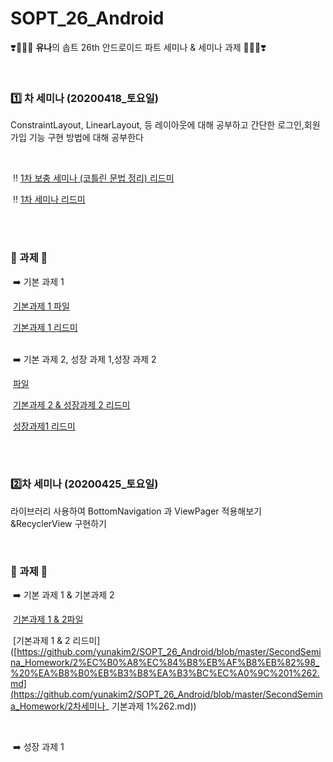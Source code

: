 # SOPT_26_Android

❣️👩🏻‍🦰 **유나**의 솝트 26th 안드로이드 파트 세미나 & 세미나 과제 👨🏻‍🦰❣️

<br>

### 1️⃣ 차 세미나 (20200418_토요일) 

ConstraintLayout, LinearLayout, 등 레이아웃에 대해 공부하고 간단한 로그인,회원가입 기능 구현 방법에 대해 공부한다

<br>

​	‼️ [1차 보충 세미나 (코틀린 문법 정리) 리드미](https://github.com/yunakim2/SOPT_26_Android/blob/master/HelloSopt/1%EC%B0%A8%20%EB%B3%B4%EC%B6%A9%20%EC%84%B8%EB%AF%B8%EB%82%98%20-%20%EC%BD%94%ED%8B%80%EB%A6%B0.md)

​	‼️ [1차 세미나 리드미](https://github.com/yunakim2/SOPT_26_Android/blob/master/FirstSemina/1%EC%B0%A8%20%EC%84%B8%EB%AF%B8%EB%82%98.md)


<br>
<br>

### 📝 과제 📝

​	➡️ 기본 과제 1 

​	[기본과제 1 파일](https://github.com/yunakim2/SOPT_26_Android/tree/master/FirstSemina_%20Homework/1_semina_assignment)

​	[기본과제 1 리드미](https://github.com/yunakim2/SOPT_26_Android/blob/master/FirstSemina_%20Homework/1%EC%B0%A8%20%EC%84%B8%EB%AF%B8%EB%82%98%20_%20%EA%B8%B0%EB%B3%B8%EA%B3%BC%EC%A0%9C%201.md)

<br>
​	➡️ 기본 과제 2, 성장 과제 1,성장 과제 2

​	[파일](https://github.com/yunakim2/SOPT_26_Android/tree/master/FirstSemina_%20Homework/sopt_semina_assignment)

​	[기본과제 2 & 성장과제 2 리드미](https://github.com/yunakim2/SOPT_26_Android/blob/master/FirstSemina_%20Homework/1%EC%B0%A8%20%EC%84%B8%EB%AF%B8%EB%82%98%20_%20%EA%B8%B0%EB%B3%B8%EA%B3%BC%EC%A0%9C2%26%EC%84%B1%EC%9E%A5%EA%B3%BC%EC%A0%9C2.md)

​	[성장과제1 리드미](https://github.com/yunakim2/SOPT_26_Android/blob/master/FirstSemina_%20Homework/1%EC%B0%A8%EC%84%B8%EB%AF%B8%EB%82%98_%EC%84%B1%EC%9E%A5%EA%B3%BC%EC%A0%9C1.md)


<br>
<br>

###  2️⃣차 세미나 (20200425_토요일) 

라이브러리 사용하여 BottomNavigation 과 ViewPager 적용해보기 &RecyclerView 구현하기

<br>


### 📝 과제 📝

​	➡️ 기본 과제 1 & 기본과제 2

​	[기본과제 1 & 2파일](https://github.com/yunakim2/SOPT_26_Android/tree/master/SecondSemina_Homework/2_semina_assignment2)

​	[기본과제 1 & 2 리드미]([https://github.com/yunakim2/SOPT_26_Android/blob/master/SecondSemina_Homework/2%EC%B0%A8%EC%84%B8%EB%AF%B8%EB%82%98_%20%EA%B8%B0%EB%B3%B8%EA%B3%BC%EC%A0%9C%201%262.md](https://github.com/yunakim2/SOPT_26_Android/blob/master/SecondSemina_Homework/2차세미나_ 기본과제 1%262.md))

<br>

​	➡️ 성장 과제 1



